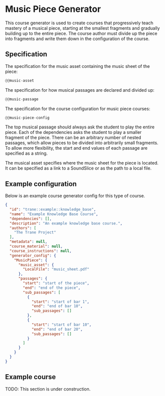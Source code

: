 # Music Piece Generator

This course generator is used to create courses that progressively teach mastery of a musical piece,
starting at the smallest fragments and gradually building up to the entire piece. The course author
must divide up the piece into fragments and write them down in the configuration of the course. 

## Specification

The specification for the music asset containing the music sheet of the piece:
```rust
@@music-asset
```

The specification for how musical passages are declared and divided up:
```rust
@@music-passage
```

The specification for the course configuration for music piece courses:
```rust
@@music-piece-config
```

The top musical passage should always ask the student to play the entire piece. Each of the
dependencies asks the student to play a smaller fragment of the piece. There can be an arbitrary
number of nested passages, which allow pieces to be divided into arbitrarily small fragments. To
allow more flexibility, the start and end values of each passage are specified as a string.

The musical asset specifies where the music sheet for the piece is located. It can be specified as a
link to a SoundSlice or as the path to a local file.

## Example configuration

Below is an example course generator config for this type of course.
```json
{
  "id": "trane::example::knowledge_base",
  "name": "Example Knowledge Base Course",
  "dependencies": [],
  "description": "An example knowledge base course.",
  "authors": [
    "The Trane Project"
  ],
  "metadata": null,
  "course_material": null,
  "course_instructions": null,
  "generator_config": {
    "MusicPiece": {
      "music_asset": {
        "LocalFile": "music_sheet.pdf"
      },
      "passages": {
        "start": "start of the piece",
        "end": "end of the piece",
        "sub_passages": [
          {
            "start": "start of bar 1",
            "end": "end of bar 10",
            "sub_passages": []
          },
          {
            "start": "start of bar 10",
            "end": "end of bar 20",
            "sub_passages": []
          }
        ]
      }
    }
  }
}
```

## Example course

TODO: This section is under construction.
